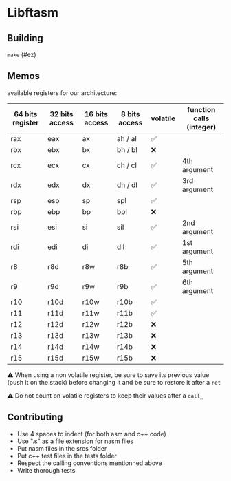 # Libftasm

## Building
`make` (#ez)

## Memos

available registers for our architecture:

64 bits register | 32 bits access | 16 bits access | 8 bits access | volatile           | function calls (integer)
---------------- | -------------- | -------------- | ------------- | ------------------ | -------------- 
rax              | eax            | ax             | ah / al       | :white_check_mark: | 
rbx              | ebx            | bx             | bh / bl       | :x:                | 
rcx              | ecx            | cx             | ch / cl       | :white_check_mark: | 4th argument
rdx              | edx            | dx             | dh / dl       | :white_check_mark: | 3rd argument
rsp              | esp            | sp             | spl           | :white_check_mark: | 
rbp              | ebp            | bp             | bpl           | :x:                | 
rsi              | esi            | si             | sil           | :white_check_mark: | 2nd argument
rdi              | edi            | di             | dil           | :white_check_mark: | 1st argument
r8               | r8d            | r8w            | r8b           | :white_check_mark: | 5th argument
r9               | r9d            | r9w            | r9b           | :white_check_mark: | 6th argument
r10              | r10d           | r10w           | r10b          | :white_check_mark: | 
r11              | r11d           | r11w           | r11b          | :white_check_mark: | 
r12              | r12d           | r12w           | r12b          | :x:                | 
r13              | r13d           | r13w           | r13b          | :x:                | 
r14              | r14d           | r14w           | r14b          | :x:                | 
r15              | r15d           | r15w           | r15b          | :x:                | 

:warning: When using a non volatile register, be sure to save its previous value (push it on the stack) before changing it and be sure to restore it after a `ret`

:warning: Do not count on volatile registers to keep their values after a `call_`

## Contributing
- Use 4 spaces to indent (for both asm and c++ code)
- Use ".s" as a file extension for nasm files
- Put nasm files in the srcs folder
- Put c++ test files in the tests folder
- Respect the calling conventions mentionned above
- Write thorough tests

